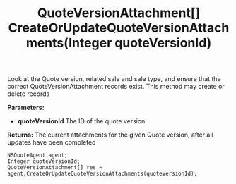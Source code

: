 ﻿---
uid: crmscript_ref_NSQuoteAgent_CreateOrUpdateQuoteVersionAttachments
title: QuoteVersionAttachment[] CreateOrUpdateQuoteVersionAttachments(Integer quoteVersionId)
intellisense: NSQuoteAgent.CreateOrUpdateQuoteVersionAttachments
keywords: NSQuoteAgent, CreateOrUpdateQuoteVersionAttachments
so.topic: reference
---

Look at the Quote version, related sale and sale type, and ensure that the correct QuoteVersionAttachment records exist. This method may create or delete records

**Parameters:**
 - **quoteVersionId** The ID of the quote version

**Returns:** The current attachments for the given Quote version, after all updates have been completed

```crmscript
NSQuoteAgent agent;
Integer quoteVersionId;
QuoteVersionAttachment[] res = agent.CreateOrUpdateQuoteVersionAttachments(quoteVersionId);
```

